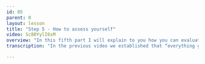 ```yaml
---
id: 05
parent: 0
layout: lesson
title: "Step 5 - How to assess yourself"
video: Sc80YylI6sM 
overview: "In this fifth part I will explain to you how you can evaluate your progress or receive assessment. There are a few steps you can take to make sure you are learning. In the media folder you can find visuals that can help you."
transcription: "In the previous video we established that “everything goes”. So how do we know whether we are right or wrong? What is a good or a bad improvisation? How do we make that assessment and how do we evaluate our progress? How can we learn if there is not one correct answer? Let me start by saying that improvisation is a very personal thing, just like music is in general. There are many styles in music and they all have their characteristics that are liked or disliked by others. We call this musical taste and our opinions can differ a lot here. However, we do can look at certain musical parameters like rhythm, melody, harmony, timbre, but also the expressed emotions to assess whether these parameters are well developed when we improvise. At this point there is no fancy algorithm or AI that can keep track of you while you play, and I don’t think it a good idea that exists. If you want to make sure you are learning something, take the following steps to make sure you are evolving. First, assess yourself. Record yourself, play back your recording and evaluate what you did. Don’t be too harsh on yourself. A good evaluation looks first at the strengths. What did you like? Try to name it. Then, name one thing you didn’t like. How can you do better? What is it you’re missing? Take this one thing you want to improve, start again, and just work on that one thing. Second step, ask a friend. Play for a friend who also likes and plays music and ask what they think. If your friend is also learning to improvise you can share ideas and learn from each other. Step three, upload your recording on the platform and ask for peer-assessment. You can also listen to what others upload to get some ideas. Give them some feedback and maybe ask what they do to learn from them. Fourth step should not be forgotten. Find a professional. Nothing goes above a good teacher. Ask for a private lesson and show that teacher what you’ve learned. Ask them for feedback and make a list of things you can improve. In the end, it is practice that makes perfect. Recycle the steps to keep your growth process going. Click on media under this video to find supportive material."

---
```

